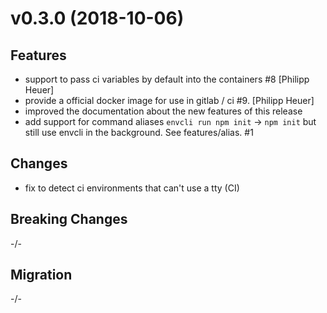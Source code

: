 # v0.3.0 (2018-10-06)

## Features

* support to pass ci variables by default into the containers #8 [Philipp Heuer]
* provide a official docker image for use in gitlab / ci #9. [Philipp Heuer]
* improved the documentation about the new features of this release
* add support for command aliases `envcli run npm init` -> `npm init` but still use envcli in the background. See features/alias. #1

## Changes

* fix to detect ci environments that can't use a tty (CI)

## Breaking Changes

-/-

## Migration

-/-
